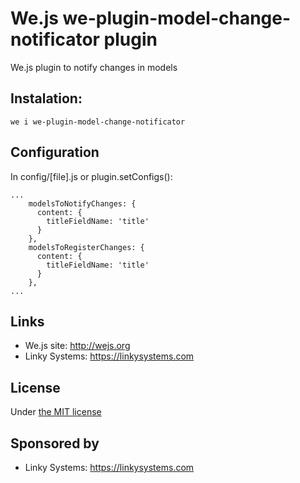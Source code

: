 # We.js we-plugin-model-change-notificator plugin

We.js plugin to notify changes in models

## Instalation:
```
we i we-plugin-model-change-notificator
```

## Configuration

In config/[file].js or plugin.setConfigs():

```
...
    modelsToNotifyChanges: {
      content: {
        titleFieldName: 'title'
      }
    },
    modelsToRegisterChanges: {
      content: {
        titleFieldName: 'title'
      }
    },
...

```


## Links

* We.js site: http://wejs.org
* Linky Systems: https://linkysystems.com

## License

Under [the MIT license](https://github.com/wejs/we-core/blob/master/LICENSE.md)

## Sponsored by

- Linky Systems: https://linkysystems.com
